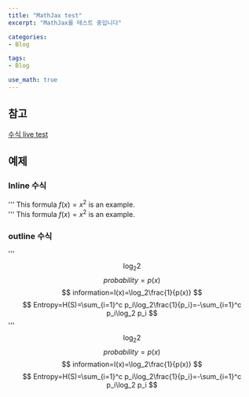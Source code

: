 ```yaml
---
title: "MathJax test"
excerpt: "MathJax를 테스트 중입니다"

categories:
- Blog

tags:
- Blog

use_math: true
---
```


## 참고
[수식 live test](https://www.mathjax.org/#demo)

## 예제
### Inline 수식
'''
This formula $f(x) = x^2$ is an example.  
'''
This formula $f(x) = x^2$ is an example.  

### outline 수식
'''
$$ \log_2 2 $$
$$ probability=p(x) $$
$$ information=I(x)=\log_2\frac{1}{p(x)} $$
$$ Entropy=H(S)=\sum_{i=1}^c p_i\log_2\frac{1}{p_i}=-\sum_{i=1}^c p_i\log_2 p_i $$
'''
$$ \log_2 2 $$
$$ probability=p(x) $$
$$ information=I(x)=\log_2\frac{1}{p(x)} $$
$$ Entropy=H(S)=\sum_{i=1}^c p_i\log_2\frac{1}{p_i}=-\sum_{i=1}^c p_i\log_2 p_i $$
